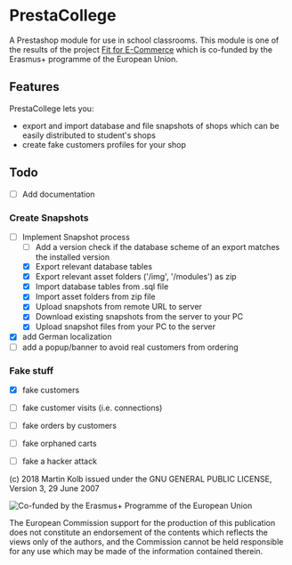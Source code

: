 # PrestaCollege
A Prestashop module for use in school classrooms. This module is one of the results of the  project [Fit for E-Commerce](https://fitforecommerce.github.io) which is co-funded by the Erasmus+ programme of the European Union.

## Features
PrestaCollege lets you:

* export and import database and file snapshots of shops which can be easily distributed to student's shops
* create fake customers profiles for your shop

## Todo
- [ ] Add documentation

### Create Snapshots
- [ ] Implement Snapshot process
  - [ ] Add a version check if the database scheme of an export matches the installed version
  - [X] Export relevant database tables
  - [X] Export relevant asset folders ('/img', '/modules') as zip
  - [X] Import database tables from .sql file
  - [X] Import asset folders from zip file
  - [X] Upload snapshots from remote URL to server
  - [X] Download existing snapshots from the server to your PC
  - [X] Upload snapshot files from your PC to the server
- [X] add German localization
- [ ] add a popup/banner to avoid real customers from ordering

### Fake stuff
- [X] fake customers
- [ ] fake customer visits (i.e. connections)
- [ ] fake orders by customers
- [ ] fake orphaned carts
- [ ] fake a hacker attack


(c) 2018 Martin Kolb 
issued under the GNU GENERAL PUBLIC LICENSE, Version 3, 29 June 2007

![Co-funded by the Erasmus+ Programme of the European Union](https://fitforecommerce.github.io/img/co-funded-erasmus+.jpg)

The European Commission support for the production of this publication does not constitute an endorsement of the contents which reflects the views only of the authors, and the Commission cannot be held responsible for any use which may be made of the information contained therein.